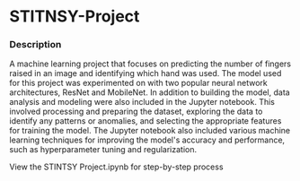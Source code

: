 # STITNSY-Project

### Description
A machine learning project that focuses on predicting the number of fingers raised in an image and identifying which hand was used. The model used for this project was experimented on with two popular neural network architectures, ResNet and MobileNet. In addition to building the model, data analysis and modeling were also included in the Jupyter notebook. This involved processing and preparing the dataset, exploring the data to identify any patterns or anomalies, and selecting the appropriate features for training the model. The Jupyter notebook also included various machine learning techniques for improving the model's accuracy and performance, such as hyperparameter tuning and regularization.

View the STINTSY Project.ipynb for step-by-step process
